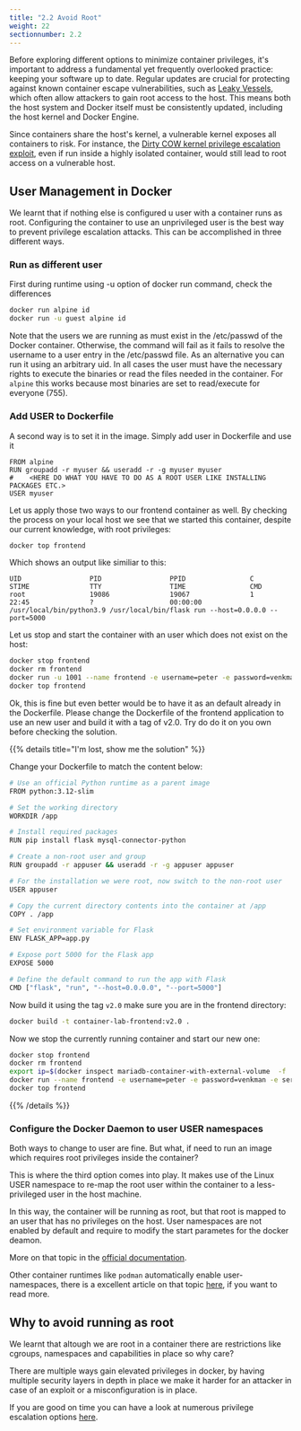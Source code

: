 ```yaml
---
title: "2.2 Avoid Root"
weight: 22
sectionnumber: 2.2
---
```



Before exploring different options to minimize container privileges, it's important to address a fundamental yet frequently overlooked practice: keeping your software up to date. Regular updates are crucial for protecting against known container escape vulnerabilities, such as [Leaky Vessels](https://snyk.io/blog/cve-2024-21626-runc-process-cwd-container-breakout/), which often allow attackers to gain root access to the host. This means both the host system and Docker itself must be consistently updated, including the host kernel and Docker Engine.

Since containers share the host's kernel, a vulnerable kernel exposes all containers to risk. For instance, the [Dirty COW kernel privilege escalation exploit](https://github.com/scumjr/dirtycow-vdso), even if run inside a highly isolated container, would still lead to root access on a vulnerable host.

## User Management in Docker

We learnt that if nothing else is configured u user with a container runs as root. Configuring the container to use an unprivileged user is the best way to prevent privilege escalation attacks. This can be accomplished in three different ways.

### Run as different user

First during runtime using -u option of docker run command, check the differences

```bash
docker run alpine id
docker run -u guest alpine id
```

Note that the users we are running as must exist in the /etc/passwd of the Docker container. Otherwise, the command will fail as it fails to resolve the username to a user entry in the /etc/passwd file. As an alternative you can run it using an arbitrary uid. In all cases the user must have the necessary rights to execute the binaries or read the files needed in the container. For `alpine` this works because most binaries are set to read/execute for everyone (755).

### Add USER to Dockerfile

A second way is to set it in the image. Simply add user in Dockerfile and use it

```
FROM alpine
RUN groupadd -r myuser && useradd -r -g myuser myuser
#    <HERE DO WHAT YOU HAVE TO DO AS A ROOT USER LIKE INSTALLING PACKAGES ETC.>
USER myuser
```

Let us apply those two ways to our frontend container as well. By checking the process on your local host we see that we started this container, despite our current knowledge, with root privileges:

```bash
docker top frontend
```

Which shows an output like similiar to this:

```
UID                 PID                 PPID                C                   STIME               TTY                 TIME                CMD
root                19086               19067               1                   22:45               ?                   00:00:00            /usr/local/bin/python3.9 /usr/local/bin/flask run --host=0.0.0.0 --port=5000
```

Let us stop and start the container with an user which does not exist on the host:

```bash
docker stop frontend
docker rm frontend
docker run -u 1001 --name frontend -e username=peter -e password=venkman -e servername=$ip container-lab-frontend:v1.0
docker top frontend
```

Ok, this is fine but even better would be to have it as an default already in the Dockerfile. Please change the Dockerfile of the frontend application to use an new user and build it with a tag of v2.0. Try do do it on you own before checking the solution.

{{% details title="I'm lost, show me the solution" %}}

Change your Dockerfile to match the content below:

```bash
# Use an official Python runtime as a parent image
FROM python:3.12-slim

# Set the working directory
WORKDIR /app

# Install required packages
RUN pip install flask mysql-connector-python

# Create a non-root user and group
RUN groupadd -r appuser && useradd -r -g appuser appuser

# For the installation we were root, now switch to the non-root user
USER appuser

# Copy the current directory contents into the container at /app
COPY . /app

# Set environment variable for Flask
ENV FLASK_APP=app.py

# Expose port 5000 for the Flask app
EXPOSE 5000

# Define the default command to run the app with Flask
CMD ["flask", "run", "--host=0.0.0.0", "--port=5000"]
```

Now build it using the tag `v2.0` make sure you are in the frontend directory:

```bash
docker build -t container-lab-frontend:v2.0 .
```

Now we stop the currently running container and start our new one:

```bash
docker stop frontend
docker rm frontend
export ip=$(docker inspect mariadb-container-with-external-volume  -f '{{ range.NetworkSettings.Networks }}{{ .IPAddress }}{{ end }}')
docker run --name frontend -e username=peter -e password=venkman -e servername=$ip container-lab-frontend:v2.0
docker top frontend
```

{{% /details %}}

### Configure the Docker Daemon to user USER namespaces

Both ways to change to user are fine. But what, if need to run an image which requires root privileges inside the container?

This is where the third option comes into play. It makes use of the Linux USER namespace to re-map the root user within the container to a less-privileged user in the host machine.

In this way, the container will be running as root, but that root is mapped to an user that has no privileges on the host.
User namespaces are not enabled by default and require to modify the start parametes for the docker deamon.

More on that topic in the [official documentation](https://docs.docker.com/engine/security/userns-remap/).

Other container runtimes like `podman` automatically enable user-namespaces, there is a excellent article on that topic [here](https://www.redhat.com/en/blog/understanding-root-inside-and-outside-container), if you want to read more.

## Why to avoid running as root

We learnt that altough we are root in a container there are restrictions like cgroups, namespaces and capabilities in place so why care?

There are multiple ways gain elevated privileges in docker, by having multiple security layers in depth in place we make it harder for an attacker in case of an exploit or a misconfiguration is in place.

If you are good on time you can have a look at numerous privilege escalation options [here](https://book.hacktricks.xyz/linux-hardening/privilege-escalation/docker-security/docker-breakout-privilege-escalation).

